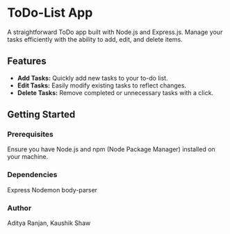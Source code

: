 # ToDo-List App

A straightforward ToDo app built with Node.js and Express.js. Manage your tasks efficiently with the ability to add, edit, and delete items.

## Features

- **Add Tasks:** Quickly add new tasks to your to-do list.
- **Edit Tasks:** Easily modify existing tasks to reflect changes.
- **Delete Tasks:** Remove completed or unnecessary tasks with a click.

## Getting Started

### Prerequisites

Ensure you have Node.js and npm (Node Package Manager) installed on your machine.

### Dependencies
Express
Nodemon
body-parser

### Author
Aditya Ranjan,
Kaushik Shaw

